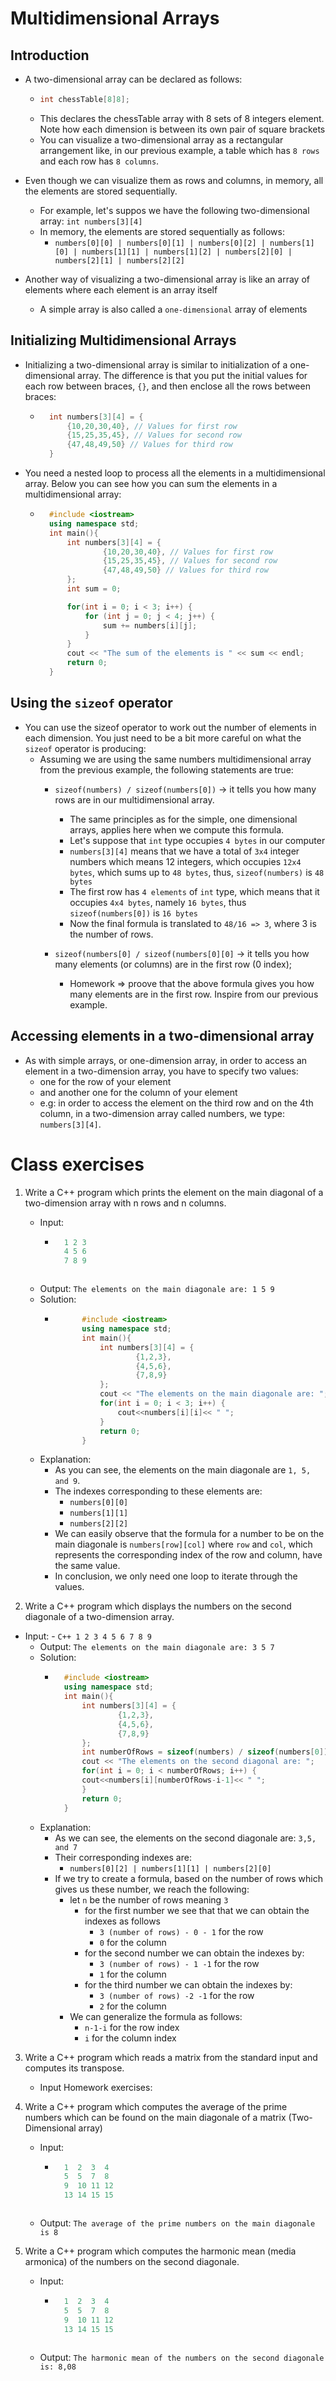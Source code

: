 # Multidimensional Arrays

## Introduction
- A two-dimensional array can be declared as follows:
    -   ```c
        int chessTable[8]8];
        ```
    - This declares the chessTable array with 8 sets of 8 integers element. Note how each dimension is between its own pair of square brackets
    - You can visualize a two-dimensional array as a rectangular arrangement like, in our previous example, a table which has `8 rows` and each row has `8 columns`.

- Even though we can visualize them as rows and columns, in memory, all the elements are stored sequentially.
    - For example, let's suppos we have the following two-dimensional array: `int numbers[3][4]`
    - In memory, the elements are stored sequentially as follows:
        - `numbers[0][0] | numbers[0][1] | numbers[0][2] | numbers[1][0] | numbers[1][1] | numbers[1][2] | numbers[2][0] | numbers[2][1] | numbers[2][2]`
- Another way of visualizing a two-dimensional array is like an array of elements where each element is an array itself
    - A simple array is also called a `one-dimensional` array of elements


## Initializing Multidimensional Arrays

- Initializing a two-dimensional array is similar to initialization of a one-dimensional array. The difference is that you put the initial values for each row between braces, `{}`, and then enclose all the rows between braces:
    - ```C++
        int numbers[3][4] = {
            {10,20,30,40}, // Values for first row
            {15,25,35,45}, // Values for second row
            {47,48,49,50} // Values for third row
        }
        ```
- You need a nested loop to process all the elements in a multidimensional array. Below you can see how you can sum the elements in a multidimensional array:
    - ```C++
        #include <iostream>
        using namespace std;
        int main(){
            int numbers[3][4] = {
                    {10,20,30,40}, // Values for first row
                    {15,25,35,45}, // Values for second row
                    {47,48,49,50} // Values for third row
            };
            int sum = 0;

            for(int i = 0; i < 3; i++) {
                for (int j = 0; j < 4; j++) {
                    sum += numbers[i][j];
                }
            }
            cout << "The sum of the elements is " << sum << endl;
            return 0;
        }
        ```

## Using the `sizeof` operator

- You can use the sizeof operator to work out the number of elements in each dimension. You just need to be a bit more careful on what the `sizeof` operator is producing: 
    - Assuming we are using the same numbers multidimensional array from the previous example, the following statements are true:
        - `sizeof(numbers) / sizeof(numbers[0])` -> it tells you how many rows are in our multidimensional array.
            - The same principles as for the simple, one dimensional arrays, applies here when we compute this formula.
            - Let's suppose that `int` type occupies `4 bytes` in our computer
            - `numbers[3][4]` means that we have a total of `3x4` integer numbers which means 12 integers, which occupies `12x4 bytes`, which sums up to `48 bytes`, thus, `sizeof(numbers)` is `48 bytes`
            - The first row has `4 elements` of `int` type, which means that it occupies `4x4 bytes`, namely `16 bytes`, thus `sizeof(numbers[0])` is `16 bytes`
            - Now the final formula is translated to `48/16 => 3`, where 3 is the number of rows.

        - `sizeof(numbers[0] / sizeof(numbers[0][0]` -> it tells you how many elements (or columns) are in the first row (0 index);
            - Homework =>  proove that the above formula gives you how many elements are in the first row. Inspire from our previous example.

## Accessing elements in a two-dimensional array

- As with simple arrays, or one-dimension array, in order to access an element in a two-dimension array, you have to specify two values:
    - one for the row of your element
    - and another one for the column of your element
    - e.g: in order to access the element on the third row and on the 4th column, in a two-dimension array called numbers, we type: `numbers[3][4]`.

# Class exercises

1. Write a C++ program which prints the element on the main diagonal of a  two-dimension array with  n rows and n columns.
    - Input:
        - ```C++
            1 2 3
            4 5 6
            7 8 9
        ```
    - Output: `The elements on the main diagonale are: 1 5 9`
    - Solution:
        - ```C++
                #include <iostream>
                using namespace std;
                int main(){
                    int numbers[3][4] = {
                            {1,2,3},
                            {4,5,6},
                            {7,8,9}
                    };
                    cout << "The elements on the main diagonale are: ";
                    for(int i = 0; i < 3; i++) {
                        cout<<numbers[i][i]<< " ";
                    }
                    return 0;
                }
            ```
    - Explanation:
        - As you can see, the elements on the main diagonale are `1, 5, and 9`. 
        - The indexes corresponding to these elements are:
            - `numbers[0][0]`
            - `numbers[1][1]`
            - `numbers[2][2]`
        - We can easily observe that the formula for a number to be on the main diagonale is `numbers[row][col]` where `row` and `col`, which represents the corresponding index of the row and column, have the same value.
        - In conclusion, we only need one loop to iterate through the values.

2. Write a C++ program which displays the numbers on the second diagonale of a two-dimension array.
- Input:
        - ```C++
            1 2 3
            4 5 6
            7 8 9
        ```
    - Output: `The elements on the main diagonale are: 3 5 7`
    - Solution:
        - ```C++
            #include <iostream>
            using namespace std;
            int main(){
                int numbers[3][4] = {
                        {1,2,3},
                        {4,5,6},
                        {7,8,9}
                };
                int numberOfRows = sizeof(numbers) / sizeof(numbers[0]);
                cout << "The elements on the second diagonal are: ";
                for(int i = 0; i < numberOfRows; i++) {
                cout<<numbers[i][numberOfRows-i-1]<< " ";
                }
                return 0;
            }
            ```
    - Explanation: 
        - As we can see, the elements on the second diagonale are: `3,5, and 7`
        - Their corresponding indexes are: 
            - `numbers[0][2] | numbers[1][1] | numbers[2][0]`
        - If we try to create a formula, based on the number of rows which gives us these number, we reach the following:
            - let `n` be the number of rows meaning `3`
                - for the first number we see that that we can obtain the indexes as follows
                    - `3 (number of rows) - 0 - 1` for the row
                    - `0` for the column
                - for the second number we can obtain the indexes by:
                    - `3 (number of rows) - 1 -1` for the row
                    - `1` for the column
                - for the third number we can obtain the indexes by:
                    - `3 (number of rows) -2 -1` for the row
                    - `2` for the column
            - We can generalize the  formula as follows:
                - `n-1-i` for the row index
                - `i` for the column index 

3. Write a C++ program which reads a matrix from the standard input and computes its transpose.
    - Input
Homework exercises:

1. Write a C++ program which computes the average of the prime numbers which can be found on the main diagonale of a matrix (Two-Dimensional array)
    - Input:
        - ```C++
            1  2  3  4
            5  5  7  8
            9  10 11 12
            13 14 15 15
        ```
    - Output: `The average of the prime numbers on the main diagonale is 8`

2. Write a C++ program which computes the harmonic mean (media armonica) of the numbers on the second diagonale.
    - Input:
        - ```C++
            1  2  3  4
            5  5  7  8
            9  10 11 12
            13 14 15 15
        ```
    - Output: `The harmonic mean of the numbers on the second diagonale is: 8,08`
